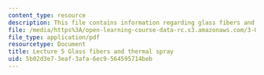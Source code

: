 ```yaml
---
content_type: resource
description: This file contains information regarding glass fibers and thermal spray.
file: /media/https%3A/open-learning-course-data-rc.s3.amazonaws.com/3-044-materials-processing-spring-2013/5b02d3e73eaf3afa6ec9564595714beb_MIT3_044S13_Lec05.pdf
file_type: application/pdf
resourcetype: Document
title: Lecture 5 Glass fibers and thermal spray
uid: 5b02d3e7-3eaf-3afa-6ec9-564595714beb
---
```

